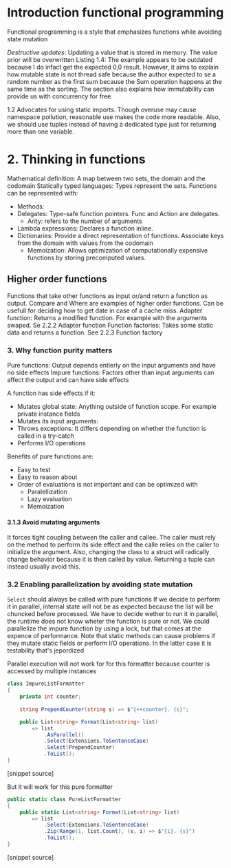 # Introduction functional programming
Functional programming is a style that emphasizes functions while avoiding state mutation

*Destructive updates*: Updating a value that is stored in memory. The value prior will be overwritten
Listing 1.4: The example appears to be outdated because I do infact get the expected 0,0 result. However, it aims to explain how mutable state is not thread safe because the author
expected to se a random number as the first sum because the Sum operation happens at the same time as the sorting.
The section also explains how immutability can provide us with concurrency for free.

1.2 Advocates for using static imports. Though overuse may cause namespace pollution, reasonable use makes the code more readable.
Also, we should use tuples instead of having a dedicated type just for returning more than one variable.

# 2. Thinking in functions
Mathematical definition: A map between two sets, the domain and the codomain
Statically typed languages: Types represent the sets.
Functions can be represented with:
 * Methods: 
 * Delegates: Type-safe function pointers. Func and Action are delegates. 
	* Arity: refers to the number of arguments
 * Lambda expressions: Declares a function inline.
 * Dictionaries: Provide a direct representation of functions. Associate keys from the domain with values from the codomain
	* Memoization: Allows optimization of computationally expensive functions by storing precomputed values.

## Higher order functions
Functions that take other functions as input or/and return a function as output. Compare and Where are examples of higher order functions.
Can be usefull for deciding how to get date in case of a cache miss.
Adapter function: Returns a modified function. For example with the arguments swaped. Se 2.2.2 Adapter function
Function factories: Takes some static data and returns a function. See 2.2.3 Function factory

### 3. Why function purity matters
Pure functions: Output depends entierly on the input arguments and have no side effects
Impure functions: Factors other than input arguments can affect the output and can have side effects

A function has side effects if it:
 * Mutates global state: Anything outside of function scope. For example private instance fields
 * Mutates its input arguments: 
 * Throws exceptions: It differs depending on whether the function is called in a try-catch
 * Performs I/O operations

Benefits of pure functions are:
 * Easy to test
 * Easy to reason about
 * Order of evaluations is not important and can be optimized with
	* Paralellization
	* Lazy evaluation
	* Memoization

#### 3.1.3 Avoid mutating arguments
It forces tight coupling between the caller and callee.
The caller must rely on the method to perform its side effect and the calle relies on the caller to initialize the argument.
Also, changing the class to a struct will radically change behavior because it is then called by value.
Returning a tuple can instead usually avoid this.

### 3.2 Enabling parallelization by avoiding state mutation
`Select` should always be called with pure functions
If we decide to perform it in parallel, internal state will not be as expected because the list will
be chuncked before processed.
We have to decide wether to run it in parallel, the runtime does not know wheter the function is pure or not.
We could parallelize the impure function by using a lock, but that comes at the expence of performance.
Note that static methods can cause problems if they mutate static fields or perform I/O operations. In the latter case
it is testability that's jepordized

Parallel execution will not work for for this formatter because counter is accessed by multiple instances

```csharp
class ImpureListFormatter
{
    private int counter;
    
    string PrependCounter(string s) => $"{++counter}. {s}";

    public List<string> Format(List<string> list)
        => list
            .AsParallel()
            .Select(Extensions.ToSentenceCase)
            .Select(PrependCounter)
            .ToList();
}
```
[snippet source]

But it will work for this pure formatter

```csharp
public static class PureListFormatter
{
    public static List<string> Format(List<string> list)
        => list
            .Select(Extensions.ToSentenceCase)
            .Zip(Range(1, list.Count), (s, i) => $"{i}. {s}")
            .ToList();
}
```
[snippet source]









